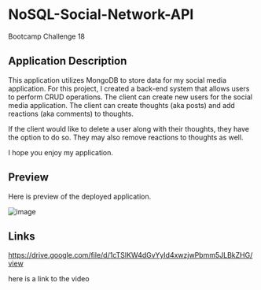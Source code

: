 # NoSQL-Social-Network-API

Bootcamp Challenge 18

## Application Description

This application utilizes MongoDB to store data for my social media application. For this project, I created a back-end system that allows users to perform CRUD operations. The client can create new users for the social media application. The client can create thoughts (aka posts) and add reactions (aka comments) to thoughts.

If the client would like to delete a user along with their thoughts, they have the option to do so. They may also remove reactions to thoughts as well.

I hope you enjoy my application. 

## Preview

Here is preview of the deployed application. 

![image](https://user-images.githubusercontent.com/117330115/236799095-f1b13c7e-d763-4d9d-b909-c096ae50eaad.png)


## Links 

https://drive.google.com/file/d/1cTSlKW4dGvYyId4xwzjwPbmm5JLBkZHG/view

here is a link to the video 
